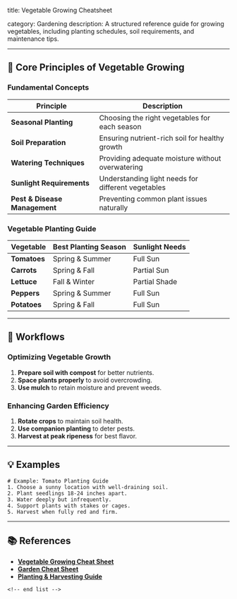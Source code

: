title: Vegetable Growing Cheatsheet

category: Gardening
description: A structured reference guide for growing vegetables, including planting schedules, soil requirements, and maintenance tips.

---

## 🌱 **Core Principles of Vegetable Growing**

### **Fundamental Concepts**

| Principle                           | Description                                        |
| ----------------------------------- | -------------------------------------------------- |
| **Seasonal Planting**         | Choosing the right vegetables for each season      |
| **Soil Preparation**          | Ensuring nutrient-rich soil for healthy growth     |
| **Watering Techniques**       | Providing adequate moisture without overwatering   |
| **Sunlight Requirements**     | Understanding light needs for different vegetables |
| **Pest & Disease Management** | Preventing common plant issues naturally           |

### **Vegetable Planting Guide**

| Vegetable          | Best Planting Season | Sunlight Needs |
| ------------------ | -------------------- | -------------- |
| **Tomatoes** | Spring & Summer      | Full Sun       |
| **Carrots**  | Spring & Fall        | Partial Sun    |
| **Lettuce**  | Fall & Winter        | Partial Shade  |
| **Peppers**  | Spring & Summer      | Full Sun       |
| **Potatoes** | Spring & Fall        | Full Sun       |

---

## 🔄 **Workflows**

### **Optimizing Vegetable Growth**

1. **Prepare soil with compost** for better nutrients.
2. **Space plants properly** to avoid overcrowding.
3. **Use mulch** to retain moisture and prevent weeds.

### **Enhancing Garden Efficiency**

1. **Rotate crops** to maintain soil health.
2. **Use companion planting** to deter pests.
3. **Harvest at peak ripeness** for best flavor.

---

## 💡 **Examples**

```plaintext
# Example: Tomato Planting Guide
1. Choose a sunny location with well-draining soil.  
2. Plant seedlings 18-24 inches apart.  
3. Water deeply but infrequently.  
4. Support plants with stakes or cages.  
5. Harvest when fully red and firm.  
```

---

## 📚 **References**

- **[Vegetable Growing Cheat Sheet](https://www.houseandhomeideas.co.uk/blog/vegetable-growing-cheat-sheet/)**
- **[Garden Cheat Sheet](https://www.pinterest.com/pin/291748882084365682/)**
- **[Planting &amp; Harvesting Guide](https://www.pinterest.com/pin/443041682069845699/)**

```
<!-- end list -->
```
